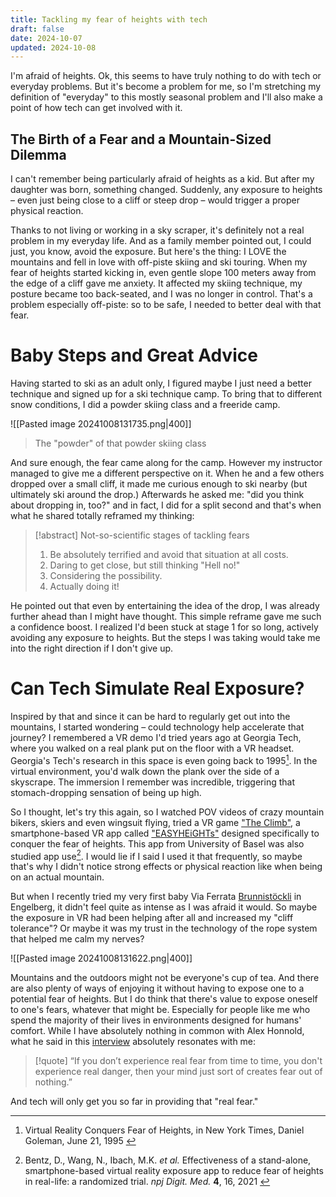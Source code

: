 ```yaml
---
title: Tackling my fear of heights with tech
draft: false
date: 2024-10-07
updated: 2024-10-08
---
```

I'm afraid of heights. Ok, this seems to have truly nothing to do with tech or everyday problems. But it's become a problem for me, so I'm stretching my definition of "everyday" to this mostly seasonal problem and I'll also make a point of how tech can get involved with it. 

## The Birth of a Fear and a Mountain-Sized Dilemma
I can't remember being particularly afraid of heights as a kid. But after my daughter was born, something changed. Suddenly, any exposure to heights – even just being close to a cliff or steep drop – would trigger a proper physical reaction.

Thanks to not living or working in a sky scraper, it's definitely not a real problem in my everyday life. And as a family member pointed out, I could just, you know, avoid the exposure. But here's the thing: I LOVE the mountains and fell in love with off-piste skiing and ski touring. When my fear of heights started kicking in, even gentle slope 100 meters away from the edge of a cliff gave me anxiety. It affected my skiing technique, my posture became too back-seated, and I was no longer in control. That's a problem especially off-piste: so to be safe, I needed to better deal with that fear.

# Baby Steps and Great Advice 
Having started to ski as an adult only, I figured maybe I just need a better technique and signed up for a ski technique camp. To bring that to different snow conditions, I did a powder skiing class and a freeride camp. 


![[Pasted image 20241008131735.png|400]]
> The "powder" of that powder skiing class

And sure enough, the fear came along for the camp. However my instructor managed to give me a different perspective on it. When he and a few others dropped over a small cliff, it made me curious enough to ski nearby (but ultimately ski around the drop.) Afterwards he asked me: "did you think about dropping in, too?" and in fact, I did for a split second and that's when what he shared totally reframed my thinking: 

>[!abstract] Not-so-scientific stages of tackling fears
> 1. Be absolutely terrified and avoid that situation at all costs.
> 2. Daring to get close, but still thinking "Hell no!"
> 3. Considering the possibility.
> 4. Actually doing it!

He pointed out that even by entertaining the idea of the drop, I was already further ahead than I might have thought. This simple reframe gave me such a confidence boost. I realized I'd been stuck at stage 1 for so long, actively avoiding any exposure to heights. But the steps I was taking would take me into the right direction if I don't give up.  

# Can Tech Simulate Real Exposure? 
Inspired by that and since it can be hard to regularly get out into the mountains, I started wondering – could technology help accelerate that journey?  I remembered a VR demo I'd tried years ago at Georgia Tech, where you walked on a real plank put on the floor with a VR headset. Georgia's Tech's research in this space is even going back to 1995[^1]. In the virtual environment, you'd walk down the plank over the side of a skyscrape. The immersion I remember was incredible, triggering that stomach-dropping sensation of being up high. 

So I thought, let's try this again, so I watched POV videos of crazy mountain bikers, skiers and even wingsuit flying, tried a VR game ["The Climb"](https://www.theclimbgame.com/), a smartphone-based VR app called ["EASYHEiGHTs"](https://mcn.unibas.ch/de/publications/mobile-apps/easyheights/) designed specifically to conquer the fear of heights. This app from University of Basel was also studied app use[^2]. I would lie if I said I used it that frequently, so maybe that's why I didn't notice strong effects or physical reaction like when being on an actual mountain. 

But when I recently tried my very first baby Via Ferrata [Brunnistöckli](https://youtu.be/__Ux2TUIQoE) in Engelberg, it didn't feel quite as intense as I was afraid it would. So maybe the exposure in VR had been helping after all and increased my "cliff tolerance"? Or maybe it was my trust in the technology of the rope system that helped me calm my nerves?

![[Pasted image 20241008131622.png|400]]

Mountains and the outdoors might not be everyone's cup of tea. And there are also plenty of ways of enjoying it without having to expose one to a potential fear of heights. But I do think that there's value to expose oneself to one's fears, whatever that might be. Especially for people like me who spend the majority of their lives in  environments designed for humans' comfort. While I have absolutely nothing in common with Alex Honnold, what he said in this [interview](https://www.youtube.com/watch?v=wIwoU7-Czp4&ab_channel=HighPerformance) absolutely resonates with me:  

> [!quote] “If you don’t experience real fear from time to time, you don't experience real danger, then your mind just sort of creates fear out of nothing.”
 
And tech will only get you so far in providing that "real fear."


[^1]: Virtual Reality Conquers Fear of Heights, in New York Times, Daniel Goleman, June 21, 1995 [](https://www.nytimes.com/1995/06/21/us/virtual-reality-conquers-fear-of-heights.html)
[^2]: Bentz, D., Wang, N., Ibach, M.K. _et al._ Effectiveness of a stand-alone, smartphone-based virtual reality exposure app to reduce fear of heights in real-life: a randomized trial. _npj Digit. Med._ **4**, 16, 2021 [](https://www.nature.com/articles/s41746-021-00387-7 )

